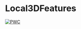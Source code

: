 # Local3DFeatures

[![PWC](https://img.shields.io/endpoint.svg?url=https://paperswithcode.com/badge/local-neighborhood-features-for-3d-1/3d-point-cloud-classification-on-scanobjectnn)](https://paperswithcode.com/sota/3d-point-cloud-classification-on-scanobjectnn?p=local-neighborhood-features-for-3d-1)
